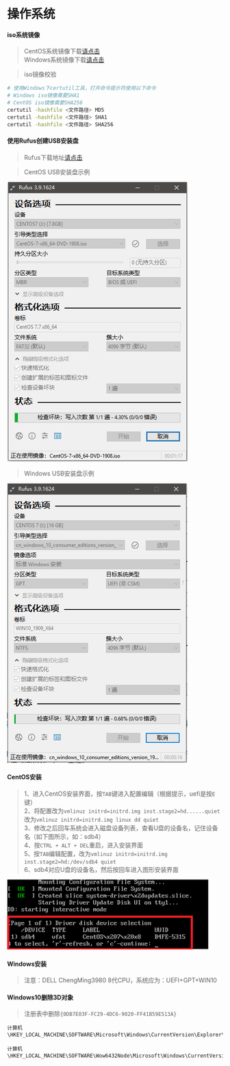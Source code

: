 # 操作系统

#### iso系统镜像

> CentOS系统镜像下载[请点击](https://www.centos.org/)  
> Windows系统镜像下载[请点击](https://msdn.itellyou.cn/)  

> iso镜像校验  

```bash
# 使用Windows下certutil工具，打开命令提示符使用以下命令
# Windows iso镜像需要SHA1
# CentOS iso镜像需要SHA256
certutil -hashfile <文件路径> MD5
certutil -hashfile <文件路径> SHA1
certutil -hashfile <文件路径> SHA256
```

#### 使用Rufus创建USB安装盘

> Rufus下载地址[请点击](http://rufus.ie/)  

> CentOS USB安装盘示例  

![Rufus设置](../images/others-sys-1.png)

> Windows USB安装盘示例  

![Rufus设置](../images/others-sys-2.png)

#### CentOS安装

> 1、进入CentOS安装界面，按```TAB```键进入配置编辑（根据提示，uefi是按```E```键）  
> 2、将配置改为```vmlinuz initrd=initrd.img inst.stage2=hd......quiet```改为```vmlinuz initrd=initrd.img linux dd quiet```  
> 3、修改之后回车系统会进入磁盘设备列表，查看U盘的设备名，记住设备名（如下图所示，如：sdb4）  
> 4、按```CTRL + ALT + DEL```重启，进入安装界面  
> 5、按```TAB```编辑配置，改为```vmlinuz initrd=initrd.img inst.stage2=hd:/dev/sdb4 quiet```  
> 6、sdb4对应U盘的设备名，然后按回车进入图形安装界面  

![CentOS设置](../images/others-sys-3.png)

#### Windows安装

> 注意：DELL ChengMing3980 8代CPU，系统应为：UEFI+GPT+WIN10

#### Windows10删除3D对象

> 注册表中删除```{0DB7E03F-FC29-4DC6-9020-FF41B59E513A}```

```
计算机\HKEY_LOCAL_MACHINE\SOFTWARE\Microsoft\Windows\CurrentVersion\Explorer\MyComputer\NameSpace

计算机\HKEY_LOCAL_MACHINE\SOFTWARE\Wow6432Node\Microsoft\Windows\CurrentVersion\Explorer\MyComputer\Namespace
```